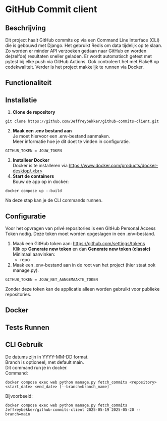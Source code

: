 # GitHub Commit client

## Beschrijving
Dit project haalt GitHub commits op via een Command Line Interface (CLI) die is gebouwd met Django. Het gebruikt Redis om data tijdelijk op te slaan. Zo worden er minder API verzoeken gedaan naar GitHub en worden de(zelfde) resultaten sneller geladen. Er wordt automatisch getest met pytest bij elke push via GitHub Actions. Ook controleert het met Flake8 op codekwaliteit. Verder is het project makkelijk te runnen via Docker.

## Functionaliteit

## Installatie
1. **Clone de repository**
```
git clone https://github.com/Jeffreybekker/github-commits-client.git
```
2. **Maak een .env bestand aan**<br>
Je moet hiervoor een .env-bestand aanmaken.<br>
Meer informatie hoe je dit doet te vinden in configuratie.
```
GITHUB_TOKEN = JOUW_TOKEN
```
3. **Installeer Docker**<br>
Docker is te installeren via https://www.docker.com/products/docker-desktop/.<br>
4. **Start de containers**<br>
Bouw de app op in docker:
```
docker compose up --build
```
Na deze stap kan je de CLI commands runnen.

## Configuratie
Voor het opvragen van privé repositories is een GitHub Personal Access Token nodig. Deze token moet worden opgeslagen in een .env-bestand.

1. Maak een GitHub token aan:
    https://github.com/settings/tokens<br>
    Klik op **Generate new token** en dan **Generate new token (classic)**<br>
    Minimaal aanvinken:
    - repo
2. Maak een .env-bestand aan in de root van het project (hier staat ook manage.py).
```
GITHUB_TOKEN = JOUW_NET_AANGEMAAKTE_TOKEN
```
Zonder deze token kan de applicatie alleen worden gebruikt voor publieke repositories.

## Docker

## Tests Runnen

## CLI Gebruik
De datums zijn in YYYY-MM-DD format.<br>
Branch is optioneel, met default main.<br>
Dit command run je in docker.<br>
Command:
```
docker compose exec web python manage.py fetch_commits <repository> <start_date> <end_date> [--branch=branch_name]
```
Bijvoorbeeld:
```
docker compose exec web python manage.py fetch_commits Jeffreybekker/github-commits-client 2025-05-19 2025-05-20 --branch=main
```
